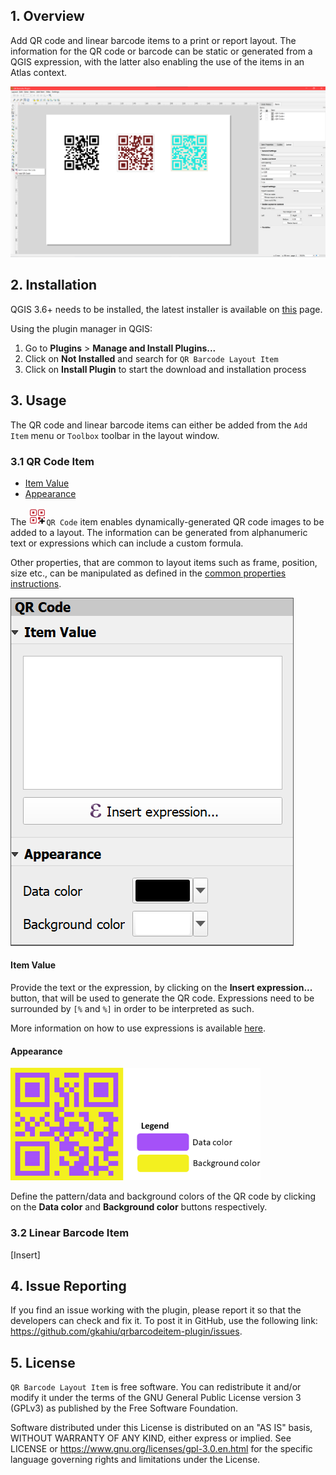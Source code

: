 ## 1. Overview
Add QR code and linear barcode items to a print or report layout. 
The information for the QR code or barcode can be static or generated from a QGIS expression, with the 
latter also enabling the use of the items in an Atlas context.

![layout_window](images/layout_window.png "Layout Window")

## 2. Installation
QGIS 3.6+ needs to be installed, the latest installer is available 
on [this](https://qgis.org/en/site/forusers/download.html) page.

Using the plugin manager in QGIS:
1. Go to **Plugins** > **Manage and Install Plugins...**
2. Click on **Not Installed** and search for `QR Barcode Layout Item`
3. Click on **Install Plugin** to start the download and installation process

## <a name="pg_usage"></a>3. Usage
The QR code and linear barcode items can either be added from the `Add Item` menu or `Toolbox` toolbar in the layout window.

### 3.1 QR Code Item
* [Item Value](#qr_item_value)
* [Appearance](#qr_appearance)

The ![qr_code](images/qrcode_plus.png "QR code")`QR Code` item enables dynamically-generated QR code images to be added to a layout. The information can be 
generated from alphanumeric text or expressions which can include a custom formula.

Other properties, that are common to layout items such as frame, position, size etc., can be manipulated as defined in the 
[common properties instructions](https://docs.qgis.org/3.10/en/docs/user_manual/print_composer/composer_items/composer_items_options.html#items-common-properties).

![qr_code panel](images/qr_code_panel.png "QR code panel")


#### <a name="qr_item_value"></a>Item Value ####

Provide the text or the expression, by clicking on the **Insert expression...** button, that will be used to generate the QR code. Expressions 
need to be surrounded by `[%` and `%]` in order to be interpreted as such. 

More information on 
how to use expressions is available [here](https://docs.qgis.org/3.10/en/docs/user_manual/working_with_vector/expression.html#the-expression-string-builder).


#### <a name="qr_appearance"></a>Appearance ####

![qr_color_code](images/qr_color_code_legend.png "QR color code")

Define the pattern/data and background colors of the QR code by clicking on the **Data color** and 
**Background color** buttons respectively.

### 3.2 Linear Barcode Item
[Insert]

## 4. Issue Reporting
If you find an issue working with the plugin, please report it so that the developers can check and 
fix it. To post it in GitHub, use the following 
link: https://github.com/gkahiu/qrbarcodeitem-plugin/issues.

## 5. License
`QR Barcode Layout Item` is free software. You can redistribute it and/or modify it under the terms of the GNU General 
Public License version 3 (GPLv3) as published by the Free Software Foundation. 

Software distributed under this 
License is distributed on an "AS IS" basis, WITHOUT WARRANTY OF ANY KIND, either express or implied. See LICENSE 
or https://www.gnu.org/licenses/gpl-3.0.en.html for the specific language governing rights and limitations under the License.
